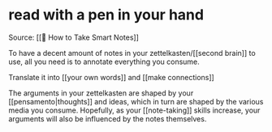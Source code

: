 # read with a pen in your hand
Source: [[📕 How to Take Smart Notes]]

To have a decent amount of notes in your zettelkasten/[[second brain]] to use, all you need is to annotate everything you consume.

Translate it into [[your own words]] and [[make connections]]

The arguments in your zettelkasten are shaped by your [[pensamento|thoughts]] and ideas, which in turn are shaped by the various media you consume. Hopefully, as your [[note-taking]] skills increase, your arguments will also be influenced by the notes themselves.